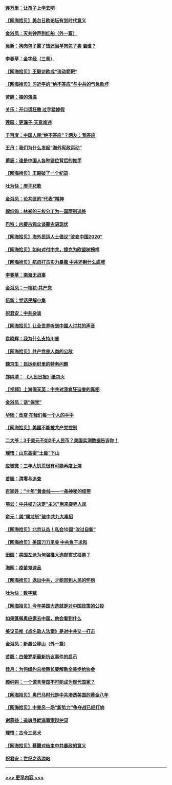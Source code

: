 #### [连万里：让孩子上学去吧](../pages/nsc993/n12385309.md?t=09071451) 
#### [【网海拾贝】美台日欧论坛有划时代意义](../pages/nsc993/n12385232.md?t=09071451) 
#### [金浴凤：灭共钟声到红船（外一篇）](../pages/nsc993/n12385154.md?t=09071451) 
#### [吴新：狗肉包子露了馅还当羊肉包子卖 骗谁？](../pages/nsc993/n12385133.md?t=09071451) 
#### [李春草：金字经（三章）](../pages/nsc993/n12383691.md?t=09071451) 
#### [【网海拾贝】王毅访欧成“流动箭靶”](../pages/nsc993/n12383338.md?t=09071451) 
#### [【网海拾贝】习近平的“绝不答应”与中共的气急败坏](../pages/nsc993/n12382819.md?t=09071451) 
#### [苦胆：摘的演进](../pages/nsc993/n12382619.md?t=09071451) 
#### [关乐：开口谎狂撒 过手猛掺假](../pages/nsc993/n12382604.md?t=09071451) 
#### [莲园：更漏子‧天意难违](../pages/nsc993/n12382598.md?t=09071451) 
#### [千百度：中国人民“绝不答应”？网友：我答应](../pages/nsc993/n12382024.md?t=09071451) 
#### [王丹：我们为什么发起“海外宪政运动”](../pages/nsc993/n12380286.md?t=09071451) 
#### [萧辰：谁是中国人各种错位背后的推手](../pages/nsc993/n12379800.md?t=09071451) 
#### [【网海拾贝】王毅破了一个纪录](../pages/nsc993/n12379251.md?t=09071451) 
#### [吐为快：庚子悲歌](../pages/nsc993/n12378821.md?t=09071451) 
#### [金浴凤：论共匪的“代表”精神](../pages/nsc993/n12377546.md?t=09071451) 
#### [颜纯钩：林郑的三权分工为一国两制送终](../pages/nsc993/n12377306.md?t=09071451) 
#### [巴特：内蒙古观众谈蒙古语现状](../pages/nsc993/n12376923.md?t=09071451) 
#### [【网海拾贝】海外民运人士倡议“改变中国2020”](../pages/nsc993/n12376682.md?t=09071451) 
#### [【网海拾贝】如何对付中共，捷克为欧盟树榜样](../pages/nsc993/n12374209.md?t=09071451) 
#### [【网海拾贝】航母打击实力暴露 中共还剩什么底牌](../pages/nsc993/n12371825.md?t=09071451) 
#### [李春草：南海无战事](../pages/nsc993/n12371159.md?t=09071451) 
#### [金浴凤：一枝花·共产党](../pages/nsc993/n12368757.md?t=09071451) 
#### [伍新：党话民解小集](../pages/nsc993/n12366907.md?t=09071451) 
#### [祝君安：中共杂谈](../pages/nsc993/n12366076.md?t=09071451) 
#### [【网海拾贝】让全世界听到中国人讨共的声音](../pages/nsc993/n12365569.md?t=09071451) 
#### [袁晓辉：我为什么支持川普](../pages/nsc993/n12362670.md?t=09071451) 
#### [【网海拾贝】共产党是人类的公敌](../pages/nsc993/n12363182.md?t=09071451) 
#### [魏京生：民运组织里的特务问题](../pages/nsc993/n12363010.md?t=09071451) 
#### [郑纯清： 《人民日报》纸包火](../pages/nsc993/n12362706.md?t=09071451) 
#### [【视频】上海倪天英：中共对我疯狂迫害的真相](../pages/nsc993/n12356341.md?t=09071451) 
#### [金浴凤：话“保党”](../pages/nsc993/n12361867.md?t=09071451) 
#### [华旸：改变 在我们每一个人的手中](../pages/nsc993/n12361774.md?t=09071451) 
#### [【网海拾贝】美国不能被共产党控制](../pages/nsc993/n12360271.md?t=09071451) 
#### [二大爷：3千美元不如2千人民币？美国实测数据告诉你！](../pages/nsc993/n12358563.md?t=09071451) 
#### [理悟：山东高密“土匪”下山](../pages/nsc993/n12358535.md?t=09071451) 
#### [应微微：三年大饥荒很有可能再度上演](../pages/nsc993/n12358523.md?t=09071451) 
#### [苦胆：清零与追查](../pages/nsc993/n12358501.md?t=09071451) 
#### [百家姓：“十年”黄金线——一条神秘的纽带](../pages/nsc993/n12358319.md?t=09071451) 
#### [项云：中共权力决定“主义”用来耍弄人民](../pages/nsc993/n12358172.md?t=09071451) 
#### [俞元：美“屠龙斩”破中共九大毒招](../pages/nsc993/n12357822.md?t=09071451) 
#### [【网海拾贝】北京认怂！私会10国“改过自新”](../pages/nsc993/n12357784.md?t=09071451) 
#### [【网海拾贝】美国刀刀见骨 中共急于求和](../pages/nsc993/n12355511.md?t=09071451) 
#### [田园：美国左派为何强推大选邮寄式投票？](../pages/nsc993/n12352963.md?t=09071451) 
#### [海网：疫苗鬼速品](../pages/nsc993/n12354438.md?t=09071451) 
#### [【网海拾贝】退出中共，才能回到人民的怀抱](../pages/nsc993/n12352634.md?t=09071451) 
#### [吐为快：数字赋](../pages/nsc993/n12352317.md?t=09071451) 
#### [【网海拾贝】今年美国大选就是对中国政策的公投](../pages/nsc993/n12350973.md?t=09071451) 
#### [如果蓬佩奥应邀去中国，他会看到什么](../pages/nsc993/n12350945.md?t=09071451) 
#### [美议员推《点名敌人法案》是对中共又一打击](../pages/nsc993/n12350765.md?t=09071451) 
#### [金浴凤：新愚公移山（外一篇）](../pages/nsc993/n12350253.md?t=09071451) 
#### [苦胆：白俄罗斯最新抗议事件的启示](../pages/nsc993/n12349989.md?t=09071451) 
#### [佳月：为何纽约总检察长要解散全美步枪协会](../pages/nsc993/n12349939.md?t=09071451) 
#### [颜纯钩：一个谎言帝国不可能成为现代国家？](../pages/nsc993/n12349898.md?t=09071451) 
#### [【网海拾贝】奥巴马时代是中共渗透美国的黄金八年](../pages/nsc993/n12349284.md?t=09071451) 
#### [【网海拾贝】中美另一场“新势力”争夺战已经打响](../pages/nsc993/n12346998.md?t=09071451) 
#### [谢燕益：追魂寻衅滋事案辩护词](../pages/nsc993/n12346892.md?t=09071451) 
#### [理悟：古今三恶犬](../pages/nsc993/n12345190.md?t=09071451) 
#### [【网海拾贝】蔡霞对结束中共暴政的意义](../pages/nsc993/n12344263.md?t=09071451) 
#### [祝君安：世纪之选边站](../pages/nsc993/n12342382.md?t=09071451) 

----
#### [ >>> 更早内容 <<< ](../indexes/nsc993-earlier.md)
